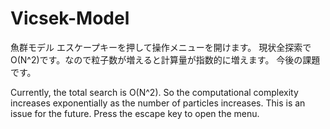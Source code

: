 # Vicsek-Model
魚群モデル
エスケープキーを押して操作メニューを開けます。
現状全探索でO(N^2)です。なので粒子数が増えると計算量が指数的に増えます。
今後の課題です。

Currently, the total search is O(N^2). So the computational complexity increases exponentially as the number of particles increases.
This is an issue for the future.
Press the escape key to open the menu.
